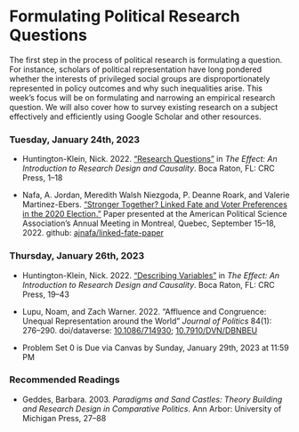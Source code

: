 Formulating Political Research Questions
================

The first step in the process of political research is formulating a
question. For instance, scholars of political representation have long
pondered whether the interests of privileged social groups are
disproportionately represented in policy outcomes and why such
inequalities arise. This week’s focus will be on formulating and
narrowing an empirical research question. We will also cover how to
survey existing research on a subject effectively and efficiently using
Google Scholar and other resources.

### Tuesday, January 24th, 2023

- Huntington-Klein, Nick. 2022. [“Research
  Questions”](https://theeffectbook.net/ch-ResearchQuestions.html) in
  *The Effect: An Introduction to Research Design and Causality*. Boca
  Raton, FL: CRC Press, 1–18

- Nafa, A. Jordan, Meredith Walsh Niezgoda, P. Deanne Roark, and Valerie
  Martinez-Ebers. [“Stronger Together? Linked Fate and Voter Preferences
  in the 2020
  Election.”](https://github.com/ajnafa/linked-fate-paper/raw/main/manuscript/latex/Stronger-Together-Draft-TeX.pdf)
  Paper presented at the American Political Science Association’s Annual
  Meeting in Montreal, Quebec, September 15–18, 2022. github:
  [ajnafa/linked-fate-paper](https://github.com/ajnafa/linked-fate-paper)

### Thursday, January 26th, 2023

- Huntington-Klein, Nick. 2022. [“Describing
  Variables”](https://theeffectbook.net/ch-DescribingVariables.html) in
  *The Effect: An Introduction to Research Design and Causality*. Boca
  Raton, FL: CRC Press, 19–43

- Lupu, Noam, and Zach Warner. 2022. “Affluence and Congruence: Unequal
  Representation around the World” *Journal of Politics* 84(1): 276–290.
  doi/dataverse: [10.1086/714930](https://doi.org/10.1086/714930);
  [10.7910/DVN/DBNBEU](https://dataverse.harvard.edu/dataset.xhtml?persistentId=doi:10.7910/DVN/DBNBEU)

- Problem Set 0 is Due via Canvas by Sunday, January 29th, 2023 at 11:59
  PM

### Recommended Readings

- Geddes, Barbara. 2003. *Paradigms and Sand Castles: Theory Building
  and Research Design in Comparative Politics*. Ann Arbor: University of
  Michigan Press, 27–88
